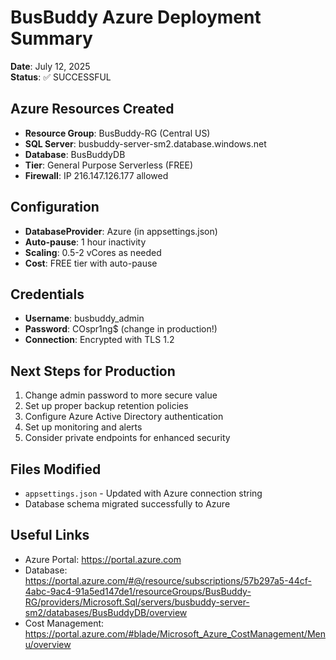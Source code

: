 # BusBuddy Azure Deployment Summary
**Date**: July 12, 2025  
**Status**: ✅ SUCCESSFUL

## Azure Resources Created
- **Resource Group**: BusBuddy-RG (Central US)
- **SQL Server**: busbuddy-server-sm2.database.windows.net
- **Database**: BusBuddyDB
- **Tier**: General Purpose Serverless (FREE)
- **Firewall**: IP 216.147.126.177 allowed

## Configuration
- **DatabaseProvider**: Azure (in appsettings.json)
- **Auto-pause**: 1 hour inactivity
- **Scaling**: 0.5-2 vCores as needed
- **Cost**: FREE tier with auto-pause

## Credentials
- **Username**: busbuddy_admin
- **Password**: COspr1ng$ (change in production!)
- **Connection**: Encrypted with TLS 1.2

## Next Steps for Production
1. Change admin password to more secure value
2. Set up proper backup retention policies
3. Configure Azure Active Directory authentication
4. Set up monitoring and alerts
5. Consider private endpoints for enhanced security

## Files Modified
- `appsettings.json` - Updated with Azure connection string
- Database schema migrated successfully to Azure

## Useful Links
- Azure Portal: https://portal.azure.com
- Database: https://portal.azure.com/#@/resource/subscriptions/57b297a5-44cf-4abc-9ac4-91a5ed147de1/resourceGroups/BusBuddy-RG/providers/Microsoft.Sql/servers/busbuddy-server-sm2/databases/BusBuddyDB/overview
- Cost Management: https://portal.azure.com/#blade/Microsoft_Azure_CostManagement/Menu/overview
